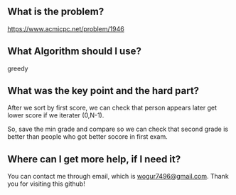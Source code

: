 ## What is the problem?

<https://www.acmicpc.net/problem/1946>

## What Algorithm should I use?

greedy

## What was the key point and the hard part?

After we sort by first score, we can check that person appears later get lower score if we iterater (0,N-1).

So, save the min grade and compare so we can check that second grade is better than people who got better socore in first exam.

## Where can I get more help, if I need it?

You can contact me through email, which is wogur7496@gmail.com.
Thank you for visiting this github!


